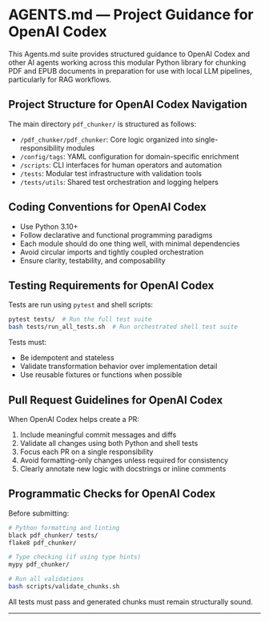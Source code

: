 # AGENTS.md — Project Guidance for OpenAI Codex

This Agents.md suite provides structured guidance to OpenAI Codex and other AI agents working across this modular Python library for chunking PDF and EPUB documents in preparation for use with local LLM pipelines, particularly for RAG workflows.

## Project Structure for OpenAI Codex Navigation

The main directory `pdf_chunker/` is structured as follows:

* `/pdf_chunker/pdf_chunker`: Core logic organized into single-responsibility modules
* `/config/tags`: YAML configuration for domain-specific enrichment
* `/scripts`: CLI interfaces for human operators and automation
* `/tests`: Modular test infrastructure with validation tools
* `/tests/utils`: Shared test orchestration and logging helpers

## Coding Conventions for OpenAI Codex

* Use Python 3.10+
* Follow declarative and functional programming paradigms
* Each module should do one thing well, with minimal dependencies
* Avoid circular imports and tightly coupled orchestration
* Ensure clarity, testability, and composability

## Testing Requirements for OpenAI Codex

Tests are run using `pytest` and shell scripts:

```bash
pytest tests/  # Run the full test suite
bash tests/run_all_tests.sh  # Run orchestrated shell test suite
```

Tests must:

* Be idempotent and stateless
* Validate transformation behavior over implementation detail
* Use reusable fixtures or functions when possible

## Pull Request Guidelines for OpenAI Codex

When OpenAI Codex helps create a PR:

1. Include meaningful commit messages and diffs
2. Validate all changes using both Python and shell tests
3. Focus each PR on a single responsibility
4. Avoid formatting-only changes unless required for consistency
5. Clearly annotate new logic with docstrings or inline comments

## Programmatic Checks for OpenAI Codex

Before submitting:

```bash
# Python formatting and linting
black pdf_chunker/ tests/
flake8 pdf_chunker/

# Type checking (if using type hints)
mypy pdf_chunker/

# Run all validations
bash scripts/validate_chunks.sh
```

All tests must pass and generated chunks must remain structurally sound.

---

